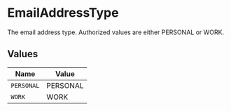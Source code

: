 # EmailAddressType

The email address type. Authorized values are either PERSONAL or WORK.


## Values

| Name       | Value      |
| ---------- | ---------- |
| `PERSONAL` | PERSONAL   |
| `WORK`     | WORK       |